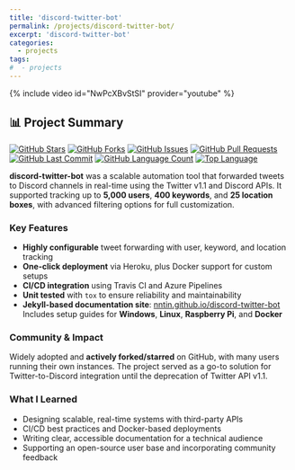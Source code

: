 ```yaml
---
title: 'discord-twitter-bot'
permalink: /projects/discord-twitter-bot/
excerpt: 'discord-twitter-bot'
categories:
  - projects
tags:
#  - projects
---
```


{% include video id="NwPcXBvStSI" provider="youtube" %}

## 📊 Project Summary

[![GitHub Stars](https://img.shields.io/github/stars/nntin/discord-twitter-bot)](https://github.com/nntin/discord-twitter-bot/stargazers)
[![GitHub Forks](https://img.shields.io/github/forks/nntin/discord-twitter-bot)](https://github.com/nntin/discord-twitter-bot/network)
[![GitHub Issues](https://img.shields.io/github/issues/nntin/discord-twitter-bot)](https://github.com/nntin/discord-twitter-bot/issues)
[![GitHub Pull Requests](https://img.shields.io/github/issues-pr/nntin/discord-twitter-bot)](https://github.com/nntin/discord-twitter-bot/pulls)
[![GitHub Last Commit](https://img.shields.io/github/last-commit/nntin/discord-twitter-bot)](https://github.com/nntin/discord-twitter-bot/commits)
[![GitHub Language Count](https://img.shields.io/github/languages/count/nntin/discord-twitter-bot)](https://github.com/nntin/discord-twitter-bot)
[![Top Language](https://img.shields.io/github/languages/top/nntin/discord-twitter-bot)](https://github.com/nntin/discord-twitter-bot)

**discord-twitter-bot** was a scalable automation tool that forwarded tweets to Discord channels in real-time using the Twitter v1.1 and Discord APIs. It supported tracking up to **5,000 users**, **400 keywords**, and **25 location boxes**, with advanced filtering options for full customization.

### Key Features

- **Highly configurable** tweet forwarding with user, keyword, and location tracking
- **One-click deployment** via Heroku, plus Docker support for custom setups
- **CI/CD integration** using Travis CI and Azure Pipelines
- **Unit tested** with `tox` to ensure reliability and maintainability
- **Jekyll-based documentation site**: [nntin.github.io/discord-twitter-bot](https://nntin.github.io/discord-twitter-bot)  
  Includes setup guides for **Windows**, **Linux**, **Raspberry Pi**, and **Docker**

### Community & Impact

Widely adopted and **actively forked/starred** on GitHub, with many users running their own instances. The project served as a go-to solution for Twitter-to-Discord integration until the deprecation of Twitter API v1.1.

### What I Learned

- Designing scalable, real-time systems with third-party APIs
- CI/CD best practices and Docker-based deployments
- Writing clear, accessible documentation for a technical audience
- Supporting an open-source user base and incorporating community feedback
